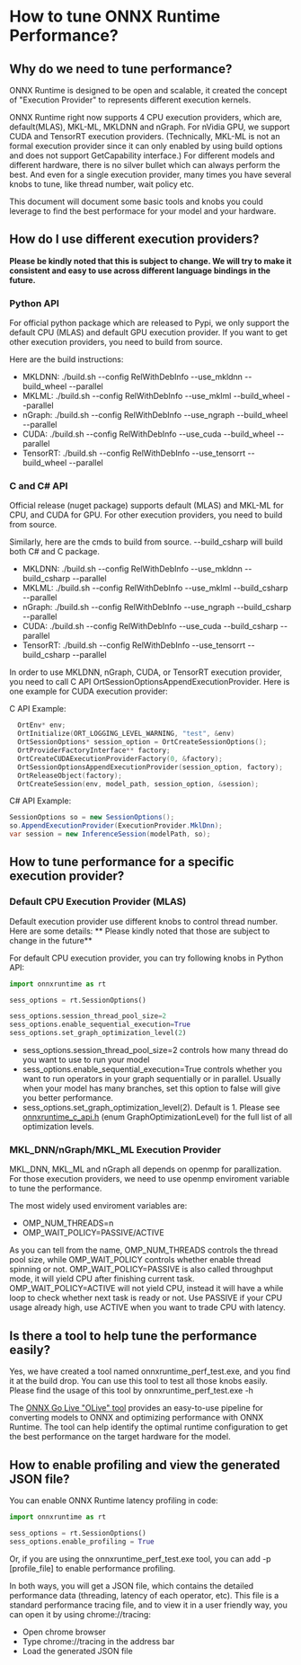 # How to tune ONNX Runtime Performance?

## Why do we need to tune performance?
ONNX Runtime is designed to be open and scalable, it created the concept of "Execution Provider" to represents different execution kernels. 

ONNX Runtime right now supports 4 CPU execution providers, which are, default(MLAS), MKL-ML, MKLDNN and nGraph. For nVidia GPU, we support CUDA and TensorRT execution providers. (Technically, MKL-ML is not an formal execution provider since it can only enabled by using build options and does not support GetCapability interface.)
For different models and different hardware, there is no silver bullet which can always perform the best. And even for a single execution provider, many times you have several knobs to tune, like thread number, wait policy etc.

This document will document some basic tools and knobs you could leverage to find the best performace for your model and your hardware.


## How do I use different execution providers?
**Please be kindly noted that this is subject to change. We will try to make it consistent and easy to use across different language bindings in the future.**

### Python API
For official python package which are released to Pypi, we only support the default CPU (MLAS) and default GPU execution provider. If you want to get other execution providers,
you need to build from source.

Here are the build instructions:
* MKLDNN:		 ./build.sh --config RelWithDebInfo --use_mkldnn --build_wheel --parallel
* MKLML:		 ./build.sh --config RelWithDebInfo --use_mklml --build_wheel --parallel
* nGraph:		 ./build.sh --config RelWithDebInfo --use_ngraph  --build_wheel --parallel
* CUDA:	     ./build.sh --config RelWithDebInfo --use_cuda  --build_wheel --parallel
* TensorRT:	 ./build.sh --config RelWithDebInfo --use_tensorrt --build_wheel --parallel

### C and C# API
Official release (nuget package) supports default (MLAS) and MKL-ML for CPU, and CUDA for GPU. For other execution providers, you need to build from source.

Similarly, here are the cmds to build from source. --build_csharp will build both C# and C package.
* MKLDNN:		 ./build.sh --config RelWithDebInfo --use_mkldnn --build_csharp --parallel
* MKLML:		 ./build.sh --config RelWithDebInfo --use_mklml --build_csharp --parallel
* nGraph:		 ./build.sh --config RelWithDebInfo --use_ngraph  --build_csharp --parallel
* CUDA:	     ./build.sh --config RelWithDebInfo --use_cuda  --build_csharp --parallel
* TensorRT:	 ./build.sh --config RelWithDebInfo --use_tensorrt --build_csharp --parallel

In order to use MKLDNN, nGraph, CUDA, or TensorRT execution provider, you need to call C API OrtSessionOptionsAppendExecutionProvider. Here is one example for CUDA execution provider:

C API Example:
```c
  OrtEnv* env;
  OrtInitialize(ORT_LOGGING_LEVEL_WARNING, "test", &env)
  OrtSessionOptions* session_option = OrtCreateSessionOptions();
  OrtProviderFactoryInterface** factory;
  OrtCreateCUDAExecutionProviderFactory(0, &factory);
  OrtSessionOptionsAppendExecutionProvider(session_option, factory);
  OrtReleaseObject(factory);
  OrtCreateSession(env, model_path, session_option, &session);
```

C# API Example:
```c#
SessionOptions so = new SessionOptions();
so.AppendExecutionProvider(ExecutionProvider.MklDnn);
var session = new InferenceSession(modelPath, so);
```

## How to tune performance for a specific execution provider?

### Default CPU Execution Provider (MLAS)
Default execution provider use different knobs to control thread number. Here are some details:
** Please kindly noted that those are subject to change in the future**

For default CPU execution provider, you can try following knobs in Python API:
```python
import onnxruntime as rt

sess_options = rt.SessionOptions()

sess_options.session_thread_pool_size=2
sess_options.enable_sequential_execution=True
sess_options.set_graph_optimization_level(2)
```
* sess_options.session_thread_pool_size=2 controls how many thread do you want to use to run your model
* sess_options.enable_sequential_execution=True controls whether you want to run operators in your graph sequentially or in parallel. Usually when your model has many branches, set this option to false will give you better performance.
* sess_options.set_graph_optimization_level(2). Default is 1. Please see [onnxruntime_c_api.h](../include/onnxruntime/core/session/onnxruntime_c_api.h#L241)  (enum GraphOptimizationLevel) for the full list of all optimization levels.

### MKL_DNN/nGraph/MKL_ML Execution Provider
MKL_DNN, MKL_ML and nGraph all depends on openmp for parallization. For those execution providers, we need to use openmp enviroment variable to tune the performance.

The most widely used enviroment variables are:
* OMP_NUM_THREADS=n
* OMP_WAIT_POLICY=PASSIVE/ACTIVE

As you can tell from the name, OMP_NUM_THREADS controls the thread pool size, while OMP_WAIT_POLICY controls whether enable thread spinning or not. 
OMP_WAIT_POLICY=PASSIVE is also called throughput mode, it will yield CPU after finishing current task. OMP_WAIT_POLICY=ACTIVE will not yield CPU, instead it will have a while loop to check
whether next task is ready or not. Use PASSIVE if your CPU usage already high, use ACTIVE when you want to trade CPU with latency.

## Is there a tool to help tune the performance easily?
Yes, we have created a tool named onnxruntime_perf_test.exe, and you find it at the build drop.
You can use this tool to test all those knobs easily. Please find the usage of this tool by onnxruntime_perf_test.exe -h

The [ONNX Go Live "OLive" tool](https://github.com/microsoft/OLive) provides an easy-to-use pipeline for converting models to ONNX and optimizing performance with ONNX Runtime. The tool can help identify the optimal runtime configuration to get the best performance on the target hardware for the model.

## How to enable profiling and view the generated JSON file?

You can enable ONNX Runtime latency profiling in code:

```python
import onnxruntime as rt

sess_options = rt.SessionOptions()
sess_options.enable_profiling = True
```
Or, if you are using the onnxruntime_perf_test.exe tool, you can add -p [profile_file] to enable performance profiling.

In both ways, you will get a JSON file, which contains the detailed performance data (threading, latency of each operator, etc). This file is a standard performance tracing file, and to view it in a user friendly way, you can open it by using chrome://tracing:
* Open chrome browser
* Type chrome://tracing in the address bar
* Load the generated JSON file

